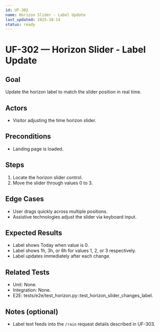 ```yaml
---
id: UF-302
name: Horizon Slider - Label Update
last_updated: 2025-10-14
status: ready
---
```


# UF-302 — Horizon Slider - Label Update

## Goal
Update the horizon label to match the slider position in real time.

## Actors
- Visitor adjusting the time horizon slider.

## Preconditions
- Landing page is loaded.

## Steps
1. Locate the horizon slider control.
2. Move the slider through values 0 to 3.

## Edge Cases
- User drags quickly across multiple positions.
- Assistive technologies adjust the slider via keyboard input.

## Expected Results
- Label shows Today when value is 0.
- Label shows 1h, 3h, or 6h for values 1, 2, or 3 respectively.
- Label updates immediately after each change.

## Related Tests
- Unit: None.
- Integration: None.
- E2E: tests/e2e/test_horizon.py::test_horizon_slider_changes_label.

## Notes (optional)
- Label text feeds into the `/rain` request details described in UF-303.